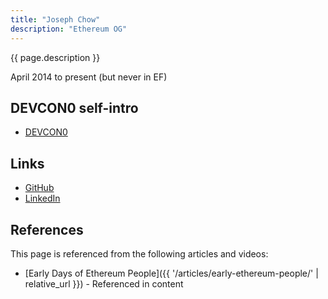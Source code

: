 ```yaml
---
title: "Joseph Chow"
description: "Ethereum OG"
---
```


{{ page.description }}

April 2014 to present (but never in EF)

## DEVCON0 self-intro
- [DEVCON0](https://youtu.be/_BvvUlKDqp0?t=20m11s)

## Links
- [GitHub](https://github.com/ethers)
- [LinkedIn](https://www.linkedin.com/in/josephmchow/)

## References

This page is referenced from the following articles and videos:

- [Early Days of Ethereum People]({{ '/articles/early-ethereum-people/' | relative_url }}) - Referenced in content
